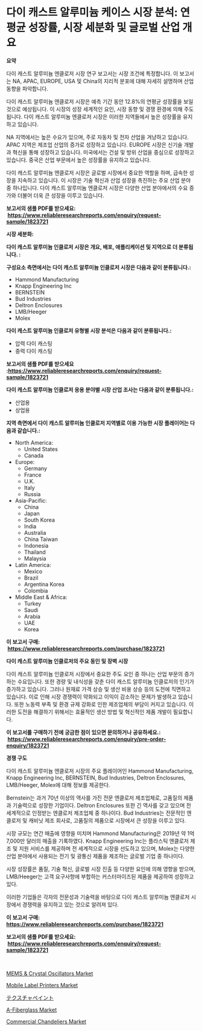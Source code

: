 <p><h1>다이 캐스트 알루미늄 케이스 시장 분석: 연평균 성장률, 시장 세분화 및 글로벌 산업 개요</h1></p><p><strong>요약</strong></p>
<p><p>다이 캐스트 알루미늄 엔클로저 시장 연구 보고서는 시장 조건에 특정합니다. 이 보고서는 NA, APAC, EUROPE, USA 및 China의 지리적 분포에 대해 자세히 설명하며 산업 동향을 파악합니다.</p><p>다이 캐스트 알루미늄 엔클로저 시장은 예측 기간 동안 12.8%의 연평균 성장률을 보일 것으로 예상됩니다. 이 시장의 성장 세계적인 요인, 시장 동향 및 경쟁 환경에 의해 주도됩니다. 다이 캐스트 알루미늄 엔클로저 시장은 이러한 지역들에서 높은 성장률을 유지하고 있습니다.</p><p>NA 지역에서는 높은 수요가 있으며, 주로 자동차 및 전자 산업을 겨냥하고 있습니다. APAC 지역은 제조업 산업의 증가로 성장하고 있습니다. EUROPE 시장은 신기술 개발과 혁신을 통해 성장하고 있습니다. 미국에서는 건설 및 방위 산업을 중심으로 성장하고 있습니다. 중국은 산업 부문에서 높은 성장률을 유지하고 있습니다.</p><p>다이 캐스트 알루미늄 엔클로저 시장은 글로벌 시장에서 중요한 역할을 하며, 급속한 성장을 지속하고 있습니다. 이 시장은 기술 혁신과 산업 성장을 촉진하는 주요 산업 분야 중 하나입니다. 다이 캐스트 알루미늄 엔클로저 시장은 다양한 산업 분야에서의 수요 증가와 더불어 더욱 큰 성장을 이루고 있습니다.</p></p>
<p><strong>보고서의 샘플 PDF를 받으세요: &nbsp;<a href="https://www.reliableresearchreports.com/enquiry/request-sample/1823721">https://www.reliableresearchreports.com/enquiry/request-sample/1823721</a></strong></p>
<p><strong>시장 세분화:</strong></p>
<p><strong> 다이 캐스트 알루미늄 인클로저 시장은 개요, 배포, 애플리케이션 및 지역으로 더 분류됩니다. :</strong></p>
<p><strong>구성요소 측면에서는 다이 캐스트 알루미늄 인클로저 시장은 다음과 같이 분류됩니다.:</strong></p>
<p><ul><li>Hammond Manufacturing</li><li>Knapp Engineering Inc</li><li>BERNSTEIN</li><li>Bud Industries</li><li>Deltron Enclosures</li><li>LMB/Heeger</li><li>Molex</li></ul></p>
<p><strong> 다이 캐스트 알루미늄 인클로저 유형별 시장 분석은 다음과 같이 분류됩니다.:</strong></p>
<p><ul><li>압력 다이 캐스팅</li><li>중력 다이 캐스팅</li></ul></p>
<p><strong>보고서의 샘플 PDF를 받으세요 :<a href="https://www.reliableresearchreports.com/enquiry/request-sample/1823721">https://www.reliableresearchreports.com/enquiry/request-sample/1823721</a></strong></p>
<p><strong> 다이 캐스트 알루미늄 인클로저 응용 분야별 시장 산업 조사는 다음과 같이 분류됩니다.:</strong></p>
<p><ul><li>산업용</li><li>상업용</li></ul></p>
<p><strong>지역 측면에서 다이 캐스트 알루미늄 인클로저 지역별로 이용 가능한 시장 플레이어는 다음과 같습니다.:</strong></p>
<p><ul>
    <li>
        North America:
        <ul>
            <li>United States</li>
            <li>Canada</li>
        </ul>
    </li>
    <li>
        Europe:
        <ul>
            <li>Germany</li>
            <li>France</li>
            <li>U.K.</li>
            <li>Italy</li>
            <li>Russia</li>
        </ul>
    </li>
    <li>
        Asia-Pacific:
        <ul>
            <li>China</li>
            <li>Japan</li>
            <li>South Korea</li>
            <li>India</li>
            <li>Australia</li>
            <li>China Taiwan</li>
            <li>Indonesia</li>
            <li>Thailand</li>
            <li>Malaysia</li>
        </ul>
    </li>
    <li>
        Latin America:
        <ul>
            <li>Mexico</li>
            <li>Brazil</li>
            <li>Argentina Korea</li>
            <li>Colombia</li>
        </ul>
    </li>
    <li>
        Middle East & Africa:
        <ul>
            <li>Turkey</li>
            <li>Saudi</li>
            <li>Arabia</li>
            <li>UAE</li>
            <li>Korea</li>
        </ul>
    </li>
    </ul></p>
<p><strong>이 보고서 구매: &nbsp;<a href="https://www.reliableresearchreports.com/purchase/1823721">https://www.reliableresearchreports.com/purchase/1823721</a></strong></p>
<p><strong>다이 캐스트 알루미늄 인클로저의 주요 동인 및 장벽 시장</strong></p>
<p><p>다이 캐스트 알루미늄 인클로저 시장에서 중요한 주도 요인 중 하나는 산업 부문의 증가하는 수요입니다. 또한 경량 및 내식성을 갖춘 다이 캐스트 알루미늄 인클로저의 인기가 증가하고 있습니다. 그러나 원재료 가격 상승 및 생산 비용 상승 등의 도전에 직면하고 있습니다. 이로 인해 시장 경쟁력이 약화되고 이익이 감소하는 문제가 발생하고 있습니다. 또한 노동력 부족 및 환경 규제 강화로 인한 제조업체의 부담이 커지고 있습니다. 이러한 도전을 해결하기 위해서는 효율적인 생산 방법 및 혁신적인 제품 개발이 필요합니다.</p></p>
<p><strong>이 보고서를 구매하기 전에 궁금한 점이 있으면 문의하거나 공유하세요.: &nbsp;<a href="https://www.reliableresearchreports.com/enquiry/pre-order-enquiry/1823721">https://www.reliableresearchreports.com/enquiry/pre-order-enquiry/1823721</a></strong></p>
<p><strong>경쟁 구도</strong></p>
<p><p>다이 캐스트 알루미늄 엔클로저 시장의 주요 플레이어인 Hammond Manufacturing, Knapp Engineering Inc, BERNSTEIN, Bud Industries, Deltron Enclosures, LMB/Heeger, Molex에 대해 정보를 제공한다. </p><p>Bernstein는 과거 70년 이상의 역사를 가진 전문 엔클로저 제조업체로, 고품질의 제품과 기술력으로 성장한 기업이다. Deltron Enclosures 또한 긴 역사를 갖고 있으며 전 세계적으로 인정받는 엔클로저 제조업체 중 하나이다. Bud Industries는 전문적인 엔클로저 및 캐비닛 제조 회사로, 고품질의 제품으로 시장에서 큰 성장을 이루고 있다.</p><p>시장 규모는 연간 매출에 영향을 미치며 Hammond Manufacturing은 2019년 약 1억 7,000만 달러의 매출을 기록하였다. Knapp Engineering Inc는 플라스틱 엔클로저 제조 및 지원 서비스를 제공하며 전 세계적으로 시장을 선도하고 있으며, Molex는 다양한 산업 분야에서 사용되는 전기 및 광통신 제품을 제조하는 글로벌 기업 중 하나이다.</p><p>시장 성장률은 품질, 기술 혁신, 글로벌 시장 진출 등 다양한 요인에 의해 영향을 받으며, LMB/Heeger는 고객 요구사항에 부합하는 커스터마이즈된 제품을 제공하여 성장하고 있다.</p><p>이러한 기업들은 각자의 전문성과 기술력을 바탕으로 다이 캐스트 알루미늄 엔클로저 시장에서 경쟁력을 유지하고 있는 것으로 알려져 있다.</p></p>
<p><strong>이 보고서 구매: &nbsp; <a href="https://www.reliableresearchreports.com/purchase/1823721">https://www.reliableresearchreports.com/purchase/1823721</a></strong></p>
<p><strong>보고서의 샘플 PDF를 받으세요: &nbsp;<a href="https://www.reliableresearchreports.com/enquiry/request-sample/1823721">https://www.reliableresearchreports.com/enquiry/request-sample/1823721</a></strong><strong></strong></p>
<p>&nbsp;</p>
<p><p><a href="https://issuu.com/reportprime-2/docs/mems-crystal-oscillators-market-size-2030.pptx">MEMS & Crystal Oscillators Market</a></p><p><a href="https://github.com/CliffMedina6/Market-Research-Report-List-4/blob/main/mobile-label-printers-market.md">Mobile Label Printers Market</a></p><p><a href="https://github.com/mreklxf44233/Market-Research-Report-List-1/blob/main/74129545126.md">テクスチャペイント</a></p><p><a href="https://issuu.com/reportprime-2/docs/a-fiberglass-market-size-2030.pptx">A-Fiberglass Market</a></p><p><a href="https://github.com/provorikovar/Market-Research-Report-List-3/blob/main/commercial-chandeliers-market.md">Commercial Chandeliers Market</a></p></p>